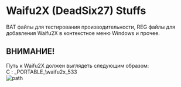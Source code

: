 # Waifu2X (DeadSix27) Stuffs
BAT файлы для тестирования производительности, REG файлы для добавления Waifu2X в контекстное меню Windows и прочее.
## ВНИМАНИЕ!
Путь к Waifu2X должен выглядеть следующим образом:\
C : \_PORTABLE_\waifu2x_533\
![path](https://user-images.githubusercontent.com/19572158/229793672-831141eb-c717-4b8e-98cc-ed002df4c1d3.png)




